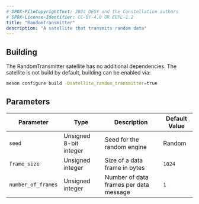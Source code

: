 ```yaml
---
# SPDX-FileCopyrightText: 2024 DESY and the Constellation authors
# SPDX-License-Identifier: CC-BY-4.0 OR EUPL-1.2
title: "RandomTransmitter"
description: "A satellite that transmits random data"
---
```


## Building

The RandomTransmitter satellite has no additional dependencies.
The satellite is not build by default, building can be enabled via:

```sh
meson configure build -Dsatellite_random_transmitter=true
```

## Parameters

| Parameter | Type | Description | Default Value |
|-----------|------|-------------|---------------|
| `seed` | Unsigned 8-bit integer | Seed for the random engine | Random |
| `frame_size` | Unsigned integer | Size of a data frame in bytes | `1024` |
| `number_of_frames` | Unsigned integer | Number of data frames per data message | `1` |
